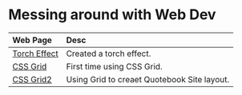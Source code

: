 # Messing around with Web Dev

| Web Page                                 | Desc                       |
| :----------------------------------------| :------------------------- |
| [Torch Effect](webPlayground/torch/torch.html) | Created a torch effect.    |
| [CSS Grid](webPlayground/grid/grid.html) | First time using CSS Grid. |
| [CSS Grid2](webPlayground/grid/grid2.html)| Using Grid to creaet Quotebook Site layout. |
